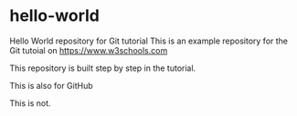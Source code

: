 # hello-world
Hello World repository for Git tutorial
This is an example repository for the Git tutoial on https://www.w3schools.com

This repository is built step by step in the tutorial.

This is also for GitHub

This is not.